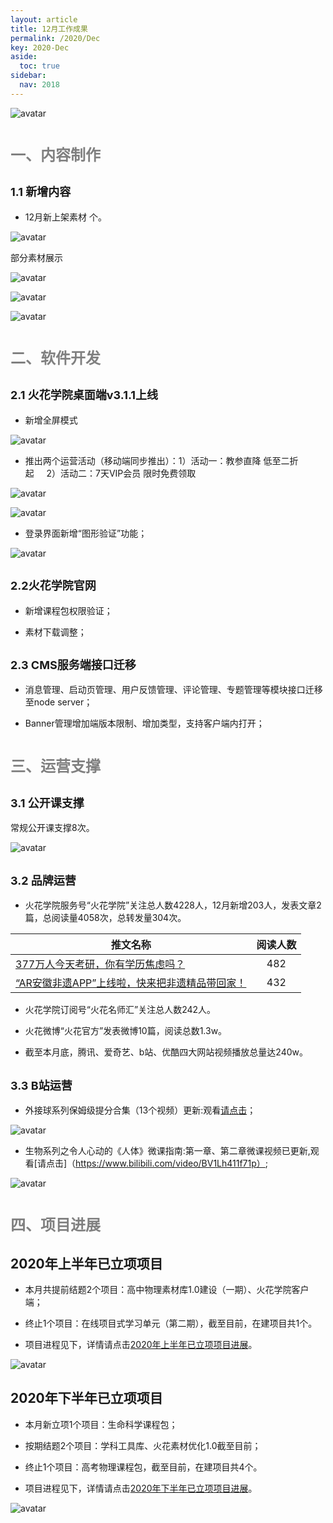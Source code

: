 ```yaml
---
layout: article
title: 12月工作成果
permalink: /2020/Dec
key: 2020-Dec
aside:
  toc: true
sidebar:
  nav: 2018
---
```



<bro/><bro/>

![avatar](images/2020120.png)

# <font size="5" color="gray">一、内容制作</font>

## <font size="4" >1.1 新增内容</font>

- 12月新上架素材 个。

![avatar](images/20201201.png)

部分素材展示

![avatar](images/20201202.png)

![avatar](images/20201203.png)

![avatar](images/20201204.png)

# <font size="5" color="gray">二、软件开发</font>

## <font size="4" >2.1 火花学院桌面端v3.1.1上线</font>

- 新增全屏模式

![avatar](images/20201205.png)

- 推出两个运营活动（移动端同步推出）：1）活动一：教参直降&nbsp;低至二折起&nbsp;&nbsp;&nbsp;&nbsp;&nbsp;2）活动二：7天VIP会员&nbsp;限时免费领取

![avatar](images/20201206.png)

![avatar](images/20201207.png)

- 登录界面新增“图形验证”功能；

![avatar](images/20201208.png)

## <font size="4" >2.2火花学院官网</font>
  
- 新增课程包权限验证；

- 素材下载调整；

## <font size="4" >2.3 CMS服务端接口迁移</font>

- 消息管理、启动页管理、用户反馈管理、评论管理、专题管理等模块接口迁移至node server；

- Banner管理增加端版本限制、增加类型，支持客户端内打开；

# <font size="5" color="gray">三、运营支撑</font>

## <font size="4" >3.1 公开课支撑</font>

常规公开课支撑8次。

![avatar](images/20201210.png)

## <font size="4" >3.2 品牌运营</font>

- 火花学院服务号“火花学院”关注总人数4228人，12月新增203人，发表文章2篇，总阅读量4058次，总转发量304次。

| 推文名称 |  阅读人数  | 
|-------------|:------:|
[377万人今天考研，你有学历焦虑吗？](https://mp.weixin.qq.com/s/YHX6i6VS68rE_v3eJd3vHA)|	482|
[“AR安徽非遗APP”上线啦，快来把非遗精品带回家！](https://mp.weixin.qq.com/s/FnOLG2fulEU7ox0fby-9eQ)|432|

- 火花学院订阅号“火花名师汇”关注总人数242人。

- 火花微博“火花官方”发表微博10篇，阅读总数1.3w。

- 截至本月底，腾讯、爱奇艺、b站、优酷四大网站视频播放总量达240w。

## <font size="4" >3.3 B站运营</font>

- 外接球系列保姆级提分合集（13个视频）更新:观看[请点击](https://www.bilibili.com/video/BV18z4y1y7vn)； 

![avatar](images/20201217.png)

- 生物系列之令人心动的《人体》微课指南:第一章、第二章微课视频已更新,观看[请点击]（https://www.bilibili.com/video/BV1Lh411f71p）;

![avatar](images/20201218.png)

# <font size="5" color="gray">四、项目进展</font>

## 2020年上半年已立项项目

- 本月共提前结题2个项目：高中物理素材库1.0建设（一期）、火花学院客户端；

- 终止1个项目：在线项目式学习单元（第二期），截至目前，在建项目共1个。

- 项目进程见下，详情请点击[2020年上半年已立项项目进展](https://github.com/Xiyue-team/doc_monthlyreport/blob/master/project/2020/Dec.md)。
 
![avatar](images/20201211.png)

## 2020年下半年已立项项目

- 本月新立项1个项目：生命科学课程包；

- 按期结题2个项目：学科工具库、火花素材优化1.0截至目前；

- 终止1个项目：高考物理课程包，截至目前，在建项目共4个。

- 项目进程见下，详情请点击[2020年下半年已立项项目进展](https://github.com/Xiyue-team/doc_monthlyreport/blob/master/project/2020/Dec.md)。
 
![avatar](images/20201212.png)
